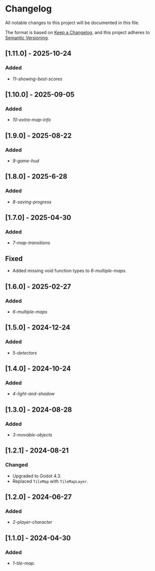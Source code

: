 # Changelog

All notable changes to this project will be documented in this file.

The format is based on [Keep a Changelog](https://keepachangelog.com/en/1.0.0/),
and this project adheres to [Semantic Versioning](https://semver.org/spec/v2.0.0.html).

## [1.11.0] - 2025-10-24

### Added

- *11-showing-best-scores*

## [1.10.0] - 2025-09-05

### Added

- *10-extra-map-info*

## [1.9.0] - 2025-08-22

### Added

- *9-game-hud*

## [1.8.0] - 2025-6-28

### Added

- *8-saving-progress*

## [1.7.0] - 2025-04-30

### Added

- *7-map-transitions*

## Fixed

- Added missing void function types to *6-multiple-maps*.

## [1.6.0] - 2025-02-27

### Added

- *6-multiple-maps*

## [1.5.0] - 2024-12-24

### Added

- *5-detectors*

## [1.4.0] - 2024-10-24

### Added

- *4-light-and-shadow*

## [1.3.0] - 2024-08-28

### Added

- *3-movable-objects*

## [1.2.1] - 2024-08-21

### Changed

- Upgraded to Godot 4.3.
- Replaced `TileMap` with `TileMapLayer`.

## [1.2.0] - 2024-06-27

### Added

- *2-player-character*

## [1.1.0] - 2024-04-30

### Added

- *1-tile-map*.
